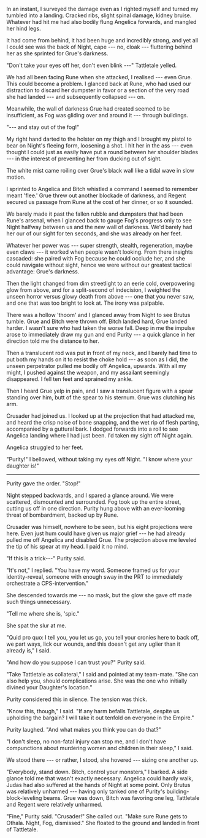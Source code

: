 In an instant, I surveyed the damage even as I righted myself and turned my tumbled into a landing. Cracked ribs,
slight spinal damage, kidney bruise. Whatever had hit me had also bodily flung
Angelica forwards, and mangled her hind legs.

It had come from behind, it had been huge and incredibly strong, and yet all I could see was the back
of Night, cape --- no, cloak --- fluttering behind her as she sprinted for Grue's darkness.

"Don't take your eyes off her, don't even blink ---" Tattletale yelled.

We had all been facing Rune when she attacked, I realised --- even Grue. This could become a problem.
I glanced back at Rune, who had used our distraction to discard her dumpster in favor or a section of
the very road she had landed --- and subsequently collapsed --- on.

Meanwhile, the wall of darkness Grue had created seemed to be insufficient, as Fog was gliding over and around it
--- through buildings.

"--- and stay out of the fog!"

My right hand darted to the holster on my thigh and I brought my pistol to bear on Night's fleeing
form, loosening a shot. I hit her in the ass --- even thought I could just as easily have put a round
between her shoulder blades --- in the interest of preventing her from ducking out of sight.

The white mist came roiling over Grue's black wall like a tidal wave in slow motion.

I sprinted to Angelica and Bitch whistled a command I seemed to remember meant 'flee.' Grue threw out another blockade
of darkness, and Regent secured us passage from Rune at the cost of her dinner, or so it sounded.

We barely made it past the fallen rubble and dumpsters that had been Rune's arsenal, when I glanced back to gauge
Fog's progress only to see Night halfway between us and the new wall of darkness. We'd barely had her our of our
sight for ten seconds, and she was already on her feet.

Whatever her power was --- super strength, stealth, regeneration, maybe even claws --- it worked when people
wasn't looking. From there insights cascaded: she paired with Fog because he could occlude her, and she could navigate
without sight, hence we were without our greatest tactical advantage: Grue's darkness.

Then the light changed from dim streetlight to an eerie cold, overpowering glow from above, and for a split-second
of indecision, I weighted the unseen horror versus glowy death from above --- one that you never saw, and one that
was too bright to look at. The irony was palpable.

There was a hollow 'thoom' and I glanced away from Night to see Brutus tumble. Grue and Bitch were thrown off. Bitch
landed hard, Grue landed harder. I wasn't sure who had taken the worse fall. Deep in me the impulse arose to immediately
draw my gun and end Purity --- a quick glance in her direction told me the distance to her.

Then a translucent rod was put in front of my neck, and I barely had time to put both my hands on it to resist the choke hold
--- as soon as I did, the unseen perpetrator pulled me bodily off Angelica, upwards. With all my might, I pushed against
the weapon, and my assailant seemingly disappeared. I fell ten feet and sprained my ankle.

Then I heard Grue yelp in pain, and I saw a translucent figure with a spear standing over him, butt of the spear to his
sternum. Grue was clutching his arm.

Crusader had joined us. I looked up at the projection that had attacked me, and heard the crisp noise of bone snapping,
and the wet rip of flesh parting, accompanied by a guttural bark. I dodged forwards into a roll to see Angelica
landing where I had just been. I'd taken my sight off Night again.

Angelica struggled to her feet.

"Purity!" I bellowed, without taking my eyes off Night. "I know where your daughter is!"

----

Purity gave the order. "Stop!"

Night stepped backwards, and I spared a glance around. We were scattered, dismounted and surrounded. Fog took up the entire
street, cutting us off in one direction. Purity hung above with an ever-looming threat of bombardment, backed up by Rune.

Crusader was himself, nowhere to be seen, but his eight projections were here. Even just hum could have given us
major grief --- he had already pulled me off Angelica and disabled Grue. The projection above me leveled the tip
of his spear at my head. I paid it no mind.

"If this is a trick---" Purity said.

"It's not," I replied. "You have my word. Someone framed us for your identity-reveal, someone with enough sway in
the PRT to immediately orchestrate a CPS-intervention."

She descended towards me --- no mask, but the glow she gave off made such things unnecessary.

"Tell me where she is, 'spic."

She spat the slur at me.

"Quid pro quo: I tell you, you let us go, you tell your cronies here to back off, we part ways, lick our wounds,
and this doesn't get any uglier than it already is," I said.

"And how do you suppose I can trust you?" Purity said.

"Take Tattletale as collateral," I said and pointed at my team-mate. "She can also help you, should complications
arise. She was the one who initially divined your Daughter's location."

Purity considered this in silence. The tension was thick.

"Know this, though," I said. "If any harm befalls Tattletale, despite us upholding the bargain? I will take it out
tenfold on everyone in the Empire."

Purity laughed. "And what makes you think you can do that?"

"I don't sleep, no non-fatal injury can stop me,
and I don't have compunctions about murdering women and children in their sleep," I said.

We stood there --- or rather, I stood, she hovered --- sizing one another up.

"Everybody, stand down. Bitch, control your monsters," I barked. A side glance told me that wasn't exactly necessary.
Angelica could hardly walk, Judas had also suffered at the hands of Night at some point. Only Brutus was relatively
unharmed --- having only tanked one of Purity's building-block-leveling beams. Grue was down, Bitch was favoring one
leg, Tattletale and Regent were relatively unharmed.

"Fine," Purity said. "Crusader!" She called out. "Make sure Rune gets to Othala. Night, Fog, dismissed." She floated
to the ground and landed in front of Tattletale.
